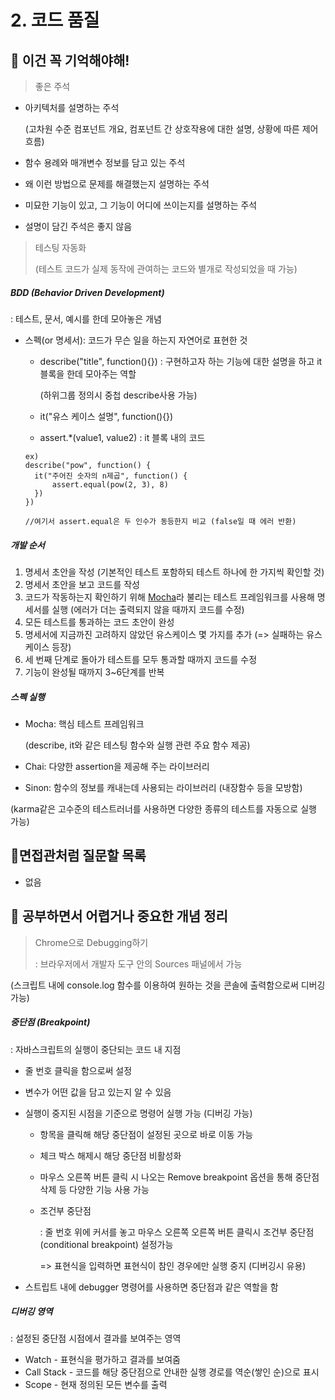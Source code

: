 # 2. 코드 품질

## 🔮 이건 꼭 기억해야해!
> 좋은 주석

- 아키텍처를 설명하는 주석

  (고차원 수준 컴포넌트 개요, 컴포넌트 간 상호작용에 대한 설명, 상황에 따른 제어 흐름)	

- 함수 용례와 매개변수 정보를 담고 있는 주석

- 왜 이런 방법으로 문제를 해결했는지 설명하는 주석

- 미묘한 기능이 있고, 그 기능이 어디에 쓰이는지를 설명하는 주석

- 설명이 담긴 주석은 좋지 않음

> 테스팅 자동화
>
> (테스트 코드가 실제 동작에 관여하는 코드와 별개로 작성되었을 때 가능)

##### BDD (Behavior Driven Development)

: 테스트, 문서, 예시를 한데 모아놓은 개념

- 스펙(or 명세서): 코드가 무슨 일을 하는지 자연어로 표현한 것

  - describe("title", function(){}) : 구현하고자 하는 기능에 대한 설명을 하고 it블록을 한데 모아주는 역할

    (하위그룹 정의시 중첩 describe사용 가능)

  - it("유스 케이스 설명", function(){})

  - assert.*(value1, value2) : it 블록 내의 코드

  ```
  ex)
  describe("pow", function() {
  	it("주어진 숫자의 n제곱", function() {
  		assert.equal(pow(2, 3), 8)
  	})
  })
  
  //여기서 assert.equal은 두 인수가 동등한지 비교 (false일 때 에러 반환)
  ```

##### 개발 순서

1. 명세서 초안을 작성 (기본적인 테스트 포함하되 테스트 하나에 한 가지씩 확인할 것)
2. 명세서 초안을 보고 코드를 작성
3. 코드가 작동하는지 확인하기 위해 [Mocha](http://mochajs.org/)라 불리는 테스트 프레임워크를 사용해 명세서를 실행 (에러가 더는 출력되지 않을 때까지 코드를 수정)
4. 모든 테스트를 통과하는 코드 초안이 완성
5. 명세서에 지금까진 고려하지 않았던 유스케이스 몇 가지를 추가 (=> 실패하는 유스케이스 등장)
6. 세 번째 단계로 돌아가 테스트를 모두 통과할 때까지 코드를 수정
7. 기능이 완성될 때까지 3~6단계를 반복

##### 스펙 실행

- Mocha: 핵심 테스트 프레임워크

  (describe, it와 같은 테스팅 함수와 실행 관련 주요 함수 제공)

- Chai: 다양한 assertion을 제공해 주는 라이브러리

- Sinon: 함수의 정보를 캐내는데 사용되는 라이브러리 (내장함수 등을 모방함)

(karma같은 고수준의 테스트러너를 사용하면 다양한 종류의 테스트를 자동으로 실행 가능)

## 🧐면접관처럼 질문할 목록

- 없음

## 👻 공부하면서 어렵거나 중요한 개념 정리
> Chrome으로 Debugging하기
>
> : 브라우저에서 개발자 도구 안의 Sources 패널에서 가능

(스크립트 내에 console.log 함수를 이용하여 원하는 것을 콘솔에 출력함으로써 디버깅 가능)

##### 중단점 (Breakpoint)

: 자바스크립트의 실행이 중단되는 코드 내 지점

- 줄 번호 클릭을 함으로써 설정

- 변수가 어떤 값을 담고 있는지 알 수 있음

- 실행이 중지된 시점을 기준으로 명령어 실행 가능 (디버깅 가능)

  - 항목을 클릭해 해당 중단점이 설정된 곳으로 바로 이동 가능
  - 체크 박스 해제시 해당 중단점 비활성화
  - 마우스 오른쪽 버튼 클릭 시 나오는 Remove breakpoint 옵션을 통해 중단점 삭제 등 다양한 기능 사용 가능

  - 조건부 중단점

    : 줄 번호 위에 커서를 놓고 마우스 오른쪽 오른쪽 버튼 클릭시 조건부 중단점(conditional breakpoint) 설정가능

    => 표현식을 입력하면 표현식이 참인 경우에만 실행 중지 (디버깅시 유용)

- 스트립트 내에 debugger 명령어를 사용하면 중단점과 같은 역할을 함

##### 디버깅 영역

: 설정된 중단점 시점에서 결과를 보여주는 영역

- Watch - 표현식을 평가하고 결과를 보여줌
- Call Stack - 코드를 해당 중단점으로 안내한 실행 경로를 역순(쌓인 순)으로 표시
- Scope - 현재 정의된 모든 변수를 출력